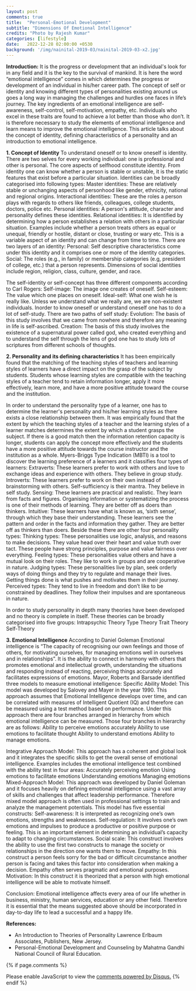 ```yaml
---
layout: post
comments: true
title:  "Personal-Emotional Development"
subtitle: "Dimensions Of Emotional Intelligence"
credits: "Photo by Rajesh Kumar"
categories: [lifestyle]
date:   2022-12-28 02:00:00 +0530
background: '/img/nainital-2019-03/nainital-2019-03-x2.jpg'
---
```

**Introduction:** It is the progress or development that an individual's look for in any field and it is the key to the survival of mankind. It is here the word “emotional intelligence” comes in which determines the progress or development of an individual in his/her career path. The concept of self or identity and knowing different types of personalities existing around us goes a long way in managing the challenges and hurdles one faces in life’s journey. The key ingredients of an emotional intelligence are self-awareness, self-control, self-motivation, empathy, etc. Individuals who excel in these traits are found to achieve a lot better than those who don’t. It is therefore necessary to study the elements of emotional intelligence and learn means to improve the emotional intelligence. This article talks about the concept of identity, defining characteristics of a personality and an introduction to emotional  intelligence. 

**1. Concept of Identity**
To understand oneself or to know oneself is identity. There are two selves for every working individual: one is professional and other is personal. The core aspects of selfhood constitute identity. From identity one can know whether a person is stable or unstable, it is the static features that exist before a particular situation. 
Identities can be broadly categorised into following types:
Master identities: These are relatively stable or unchanging aspects of personhood like gender, ethnicity, national and regional origins.
Interactional identities: These are the roles a person plays with regards to others like friends, colleagues, college students, doctors, police etc.
Personal identities: A person's attitude, character and personality defines these identities.
Relational identities: It is identified by determining how a person establishes a relation with others in a particular situation. Examples include whether a person treats others as equal or unequal, friendly or hostile, distant or close, trusting or wary etc. This is a variable aspect of an identity and can change from time to time.
There are two layers of an identity:
Personal: Self descriptive characteristics come under this identity and it comprises one or more of the identity categories. 
Social: The roles (e.g., in family) or membership categories (e.g, president of college, etc.) that a person represents. Dimensions of social identities include region, religion, class, culture, gender, and race.

The self-identity or self-concept has three different components according to Carl Rogers:
Self-image: The image one creates of oneself.
Self-esteem: The value which one places on oneself.
Ideal-self: What one wish he is really like.
Unless we understand what we really are, we are non-existent individuals. Inorder to know oneself or understand oneself one has to do a lot of self-study. 
There are two paths of self study: 
Evolution: The basis of this study involves that we came from nowhere and therefore any meaning in life is self-ascribed.
Creation: The basis of this study involves the existence of a supernatural power called god, who created everything and to understand the self through the lens of god one has to study lots of scriptures from different schools of thoughts.

**2. Personality and its defining characteristics**
It has been empirically found that the matching of the teaching styles of teachers and learning styles of learners have a direct impact on the grasp of the subject by students. Students whose learning styles are compatible with the teaching styles of a teacher tend to retain information longer, apply it more effectively, learn more, and have a more positive attitude toward the course and the institution.

In order to understand the personality type of a learner, one has to determine the learner's personality and his/her learning styles as there exists a close relationship between them. It was empirically found that the extent by which the teaching styles of a teacher and the learning styles of a learner matches determines the extent by which a student grasps the subject. If there is a good match then the information retention capacity is longer, students can apply the concept more effectively and the students have a more positive attitude towards the course instructor and the institution as a whole. 
Myers-Briggs Type Indication (MBTI) is a tool to discover the learning preference of a learners and it classifies four types of learners:
Extraverts: These learners prefer to work with others and love to exchange ideas and experience with others. They believe in group study.
Introverts: These learners prefer to work on their own instead of brainstorming with others. Self-sufficiency is their mantra. They believe in self study.
Sensing: These learners are practical and realistic. They learn from facts and figures. Organising information or systematizing the process is one of their methods of learning. They are better off as doers than thinkers.
Intuitive: These learners have what is known as, ‘sixth sense’, through which they base their understanding. These learners see the pattern and order in the facts and information they gather. They are better off as thinkers than doers.
Beside these there are other four personality types:
Thinking types: These personalities use logic, analysis, and reasons to make decisions. They value head over their heart and value truth over tact. These people have strong principles, purpose and value fairness over everything.
Feeling types: These personalities value others and have a mutual look on their roles. They like to work in groups and are cooperative in nature.
Judging types: These personalities live by plan, seek orderly ways of doing things and they try to regulate and manage their lives. Getting things done is what pushes and motivates them in their journey.
Perceived types: They tend to live in freedom and don’t like to be constrained by deadlines. They follow their impulses and are spontaneous in nature.

In order to study personality in depth many theories have been developed and no theory is complete in itself. These theories can be broadly categorised into five groups:
Intrapsychic Theory
Type Theory
Trait Theory
Self-Theory

**3. Emotional Intelligence**
According to Daniel Goleman Emotional intelligence is “The capacity of recognising our own feelings and those of others, for motivating ourselves, for managing emotions well in ourselves and in relationships”. It is the ability to connect in harmony with others that promotes emotional and intellectual growth, understanding the situations and responding instead of reacting, perceiving things accurately and facilitates expressions of emotions.
Mayor, Roberts and Barsade identified three models to measure emotional intelligence:
Specific Ability Model: This model was developed by Salovey and Mayer in the year 1990. This approach assumes that Emotional Intelligence develops over time, and can be correlated with measures of Intelligent Quotient (IQ) and therefore can be measured using a test method based on performance. Under this approach there are four branches arranged in hierarchy from which emotional intelligence can be measured. Those four branches in hierarchy are as follows:
Ability to perceive emotions accurately
Ability to use emotions to facilitate thought
Ability to understand emotions
Ability to manage emotions.

Integrative Approach Model: This approach has a coherent and global look and it integrates the specific skills to get the overall sense of emotional intelligence. Examples includes the emotional intelligence test combined with the ability test in four areas:
Accurately perceiving emotion
Using emotions to facilitate emotions
Understanding emotions
Managing emotions
Mixed-Approach Model: This approach was developed by Daniel Goleman and it focuses heavily on defining emotional intelligence using a vast array of skills and challenges that affect leadership performance. Therefore mixed model approach is often used in professional settings to train and analyze the management potentials. This model has five essential constructs: 
Self-awareness: It is interpreted as recognizing one’s own emotions, strengths and weaknesses.
Self-regulation: It involves one’s own emotions and impulses to produce a productive or positive purpose or feeling. This is an important element in determining an individual’s capacity to adapt to changing circumstances.
Social scale: This construct involves the ability to use the first two constructs to manage the society or relationships in the direction one wants them to move.
Empathy: In this construct a person feels sorry for the bad or difficult circumstance another person is facing and takes this factor into consideration when making a decision. Empathy often serves pragmatic and emotional purposes.
Motivation: In this construct it is theorized that a person with high emotional intelligence will be able to motivate himself.

Conclusion: Emotional intelligence affects every area of our life whether in business, ministry, human services, education or any other field. Therefore it is essential that the means suggested above should be incorporated in day-to-day life to lead a successful and a happy life.

**References:**
* An Introduction to Theories of Personality Lawrence Erlbaum Associates, Publishers, New Jersey.
* Personal-Emotional Development and Counseling by Mahatma Gandhi National Council of Rural Education.




{% if page.comments %}
<div id="disqus_thread"></div>
<script>
    /**
     *  RECOMMENDED CONFIGURATION VARIABLES: EDIT AND UNCOMMENT THE SECTION BELOW TO INSERT DYNAMIC VALUES FROM YOUR PLATFORM OR CMS.
     *  LEARN WHY DEFINING THESE VARIABLES IS IMPORTANT: https://disqus.com/admin/universalcode/#configuration-variables
     */
    /*
    var disqus_config = function () {
        this.page.url = PAGE_URL;  // Replace PAGE_URL with your page's canonical URL variable
        this.page.identifier = PAGE_IDENTIFIER; // Replace PAGE_IDENTIFIER with your page's unique identifier variable
    };
    */
    (function() {  // REQUIRED CONFIGURATION VARIABLE: EDIT THE SHORTNAME BELOW
        var d = document, s = d.createElement('script');

        s.src = 'https://consultt-github-io.disqus.com/embed.js';  // IMPORTANT: Replace EXAMPLE with your forum shortname!

        s.setAttribute('data-timestamp', +new Date());
        (d.head || d.body).appendChild(s);
    })();
</script>
<noscript>Please enable JavaScript to view the <a href="https://disqus.com/?ref_noscript" rel="nofollow">comments powered by Disqus.</a></noscript>
{% endif %}
